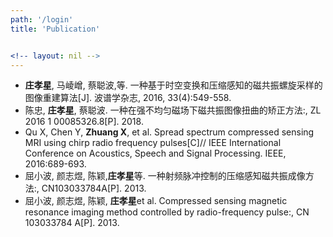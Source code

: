```yaml
---
path: '/login'
title: 'Publication'


<!-- layout: nil -->
---
```


- **庄孝星**, 马崚嶒, 蔡聪波,等. 一种基于时空变换和压缩感知的磁共振螺旋采样的图像重建算法[J]. 波谱学杂志, 2016, 33(4):549-558.
- 陈忠, **庄孝星**, 蔡聪波. 一种在强不均匀磁场下磁共振图像扭曲的矫正方法:, ZL 2016 1 00085326.8[P]. 2018.
- Qu X, Chen Y, **Zhuang X**, et al. Spread spectrum compressed sensing MRI using chirp radio frequency pulses[C]// IEEE International Conference on Acoustics, Speech and Signal Processing. IEEE, 2016:689-693.
- 屈小波, 颜志煜, 陈颖,**庄孝星**等. 一种射频脉冲控制的压缩感知磁共振成像方法:, CN103033784A[P]. 2013.
- 屈小波, 颜志煜, 陈颖, **庄孝星**et al. Compressed sensing magnetic resonance imaging method controlled by radio-frequency pulse:, CN 103033784 A[P]. 2013.
